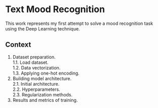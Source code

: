 # Text Mood Recognition
This work represents my first attempt to solve a mood recognition task using the Deep Learning technique.


## Context
1. Dataset preparation.<br>
    1.1. Load dataset.<br>
    1.2. Data vectorization.<br>
    1.3. Applying one-hot encoding.<br>
2. Building model architecture.<br>
    2.1. Initial architecture.<br>
    2.2. Hyperparameters.<br>
    2.3. Regularization methods.<br>
3. Results and metrics of training.
